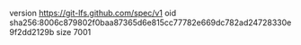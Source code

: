 version https://git-lfs.github.com/spec/v1
oid sha256:8006c879802f0baa87365d6e815cc77782e669dc782ad24728330e9f2dd2129b
size 7001
